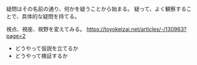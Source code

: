 疑問はその名前の通り、何かを疑うことから始まる。
疑って、よく観察することで、具体的な疑問を持てる。

視点、視座、視野を変えてみる。
https://toyokeizai.net/articles/-/130963?page=2

- どうやって仮説を立てるか
- どうやって検証するか
